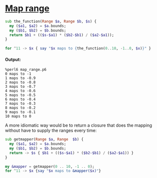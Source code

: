 [1]: https://rosettacode.org/wiki/Map_range

# [Map range][1]

```raku
sub the_function(Range $a, Range $b, $s) {
  my ($a1, $a2) = $a.bounds;
  my ($b1, $b2) = $b.bounds;
  return $b1 + (($s-$a1) * ($b2-$b1) / ($a2-$a1));
}
 
for ^11 -> $x { say "$x maps to {the_function(0..10, -1..0, $x)}" }
```

#### Output:
```
%perl6 map_range.p6
0 maps to -1
1 maps to -0.9
2 maps to -0.8
3 maps to -0.7
4 maps to -0.6
5 maps to -0.5
6 maps to -0.4
7 maps to -0.3
8 maps to -0.2
9 maps to -0.1
10 maps to 0
```


A more idiomatic way would be to return a closure that does the mapping without have to supply the ranges every time:

```raku
sub getmapper(Range $a, Range  $b) {
  my ($a1, $a2) = $a.bounds;
  my ($b1, $b2) = $b.bounds;
  return -> $s { $b1 + (($s-$a1) * ($b2-$b1) / ($a2-$a1)) }
}
 
my &mapper = getmapper(0 .. 10, -1 .. 0);
for ^11 -> $x {say "$x maps to &mapper($x)"}
```